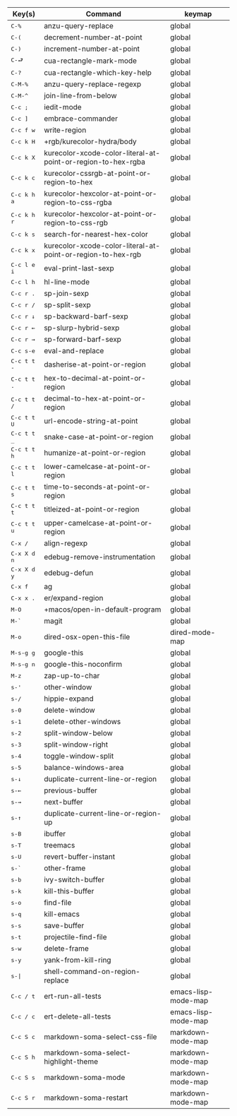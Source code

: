 | Key(s)               | Command                                                      | keymap              |
|----------------------|--------------------------------------------------------------|---------------------|
| <kbd>C-%</kbd>       | anzu-query-replace                                           | global              |
| <kbd>C-(</kbd>       | decrement-number-at-point                                    | global              |
| <kbd>C-)</kbd>       | increment-number-at-point                                    | global              |
| <kbd>C-⮐</kbd>       | cua-rectangle-mark-mode                                      | global              |
| <kbd>C-?</kbd>       | cua-rectangle-which-key-help                                 | global              |
| <kbd>C-M-%</kbd>     | anzu-query-replace-regexp                                    | global              |
| <kbd>C-M-^</kbd>     | join-line-from-below                                         | global              |
| <kbd>C-c ;</kbd>     | iedit-mode                                                   | global              |
| <kbd>C-c ]</kbd>     | embrace-commander                                            | global              |
| <kbd>C-c f w</kbd>   | write-region                                                 | global              |
| <kbd>C-c k H</kbd>   | +rgb/kurecolor-hydra/body                                    | global              |
| <kbd>C-c k X</kbd>   | kurecolor-xcode-color-literal-at-point-or-region-to-hex-rgba | global              |
| <kbd>C-c k c</kbd>   | kurecolor-cssrgb-at-point-or-region-to-hex                   | global              |
| <kbd>C-c k h a</kbd> | kurecolor-hexcolor-at-point-or-region-to-css-rgba            | global              |
| <kbd>C-c k h r</kbd> | kurecolor-hexcolor-at-point-or-region-to-css-rgb             | global              |
| <kbd>C-c k s</kbd>   | search-for-nearest-hex-color                                 | global              |
| <kbd>C-c k x</kbd>   | kurecolor-xcode-color-literal-at-point-or-region-to-hex-rgb  | global              |
| <kbd>C-c l e i</kbd> | eval-print-last-sexp                                         | global              |
| <kbd>C-c l h</kbd>   | hl-line-mode                                                 | global              |
| <kbd>C-c r .</kbd>   | sp-join-sexp                                                 | global              |
| <kbd>C-c r /</kbd>   | sp-split-sexp                                                | global              |
| <kbd>C-c r ↓</kbd>   | sp-backward-barf-sexp                                        | global              |
| <kbd>C-c r ←</kbd>   | sp-slurp-hybrid-sexp                                         | global              |
| <kbd>C-c r →</kbd>   | sp-forward-barf-sexp                                         | global              |
| <kbd>C-c s-e</kbd>   | eval-and-replace                                             | global              |
| <kbd>C-c t t -</kbd> | dasherise-at-point-or-region                                 | global              |
| <kbd>C-c t t .</kbd> | hex-to-decimal-at-point-or-region                            | global              |
| <kbd>C-c t t /</kbd> | decimal-to-hex-at-point-or-region                            | global              |
| <kbd>C-c t t U</kbd> | url-encode-string-at-point                                   | global              |
| <kbd>C-c t t _</kbd> | snake-case-at-point-or-region                                | global              |
| <kbd>C-c t t h</kbd> | humanize-at-point-or-region                                  | global              |
| <kbd>C-c t t l</kbd> | lower-camelcase-at-point-or-region                           | global              |
| <kbd>C-c t t s</kbd> | time-to-seconds-at-point-or-region                           | global              |
| <kbd>C-c t t t</kbd> | titleized-at-point-or-region                                 | global              |
| <kbd>C-c t t u</kbd> | upper-camelcase-at-point-or-region                           | global              |
| <kbd>C-x /</kbd>     | align-regexp                                                 | global              |
| <kbd>C-x X d n</kbd> | edebug-remove-instrumentation                                | global              |
| <kbd>C-x X d y</kbd> | edebug-defun                                                 | global              |
| <kbd>C-x f</kbd>     | ag                                                           | global              |
| <kbd>C-x x .</kbd>   | er/expand-region                                             | global              |
| <kbd>M-O</kbd>       | +macos/open-in-default-program                               | global              |
| <kbd>M-`</kbd>       | magit                                                        | global              |
| <kbd>M-o</kbd>       | dired-osx-open-this-file                                     | dired-mode-map      |
| <kbd>M-s-g g</kbd>   | google-this                                                  | global              |
| <kbd>M-s-g n</kbd>   | google-this-noconfirm                                        | global              |
| <kbd>M-z</kbd>       | zap-up-to-char                                               | global              |
| <kbd>s-'</kbd>       | other-window                                                 | global              |
| <kbd>s-/</kbd>       | hippie-expand                                                | global              |
| <kbd>s-0</kbd>       | delete-window                                                | global              |
| <kbd>s-1</kbd>       | delete-other-windows                                         | global              |
| <kbd>s-2</kbd>       | split-window-below                                           | global              |
| <kbd>s-3</kbd>       | split-window-right                                           | global              |
| <kbd>s-4</kbd>       | toggle-window-split                                          | global              |
| <kbd>s-5</kbd>       | balance-windows-area                                         | global              |
| <kbd>s-↓</kbd>       | duplicate-current-line-or-region                             | global              |
| <kbd>s-←</kbd>       | previous-buffer                                              | global              |
| <kbd>s-→</kbd>       | next-buffer                                                  | global              |
| <kbd>s-↑</kbd>       | duplicate-current-line-or-region-up                          | global              |
| <kbd>s-B</kbd>       | ibuffer                                                      | global              |
| <kbd>s-T</kbd>       | treemacs                                                     | global              |
| <kbd>s-U</kbd>       | revert-buffer-instant                                        | global              |
| <kbd>s-`</kbd>       | other-frame                                                  | global              |
| <kbd>s-b</kbd>       | ivy-switch-buffer                                            | global              |
| <kbd>s-k</kbd>       | kill-this-buffer                                             | global              |
| <kbd>s-o</kbd>       | find-file                                                    | global              |
| <kbd>s-q</kbd>       | kill-emacs                                                   | global              |
| <kbd>s-s</kbd>       | save-buffer                                                  | global              |
| <kbd>s-t</kbd>       | projectile-find-file                                         | global              |
| <kbd>s-w</kbd>       | delete-frame                                                 | global              |
| <kbd>s-y</kbd>       | yank-from-kill-ring                                          | global              |
| <kbd>s-\|</kbd>      | shell-command-on-region-replace                              | global              |
| <kbd>C-c / t</kbd>   | ert-run-all-tests                                            | emacs-lisp-mode-map |
| <kbd>C-c / c</kbd>   | ert-delete-all-tests                                         | emacs-lisp-mode-map |
| <kbd>C-c S c</kbd>   | markdown-soma-select-css-file                                | markdown-mode-map   |
| <kbd>C-c S h</kbd>   | markdown-soma-select-highlight-theme                         | markdown-mode-map   |
| <kbd>C-c S s</kbd>   | markdown-soma-mode                                           | markdown-mode-map   |
| <kbd>C-c S r</kbd>   | markdown-soma-restart                                        | markdown-mode-map   |
